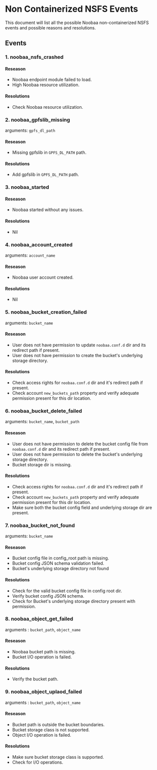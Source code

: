 # Non Containerized NSFS Events

This document will list all the possible Noobaa non-containerized NSFS events and possible reasons and resolutions.

## Events

### 1. noobaa_nsfs_crashed
#### Reseason
- Noobaa endpoint module failed to load.
- High Noobaa resource utilization.

#### Resolutions
- Check Noobaa resource utilization.

### 2. noobaa_gpfslib_missing
arguments: `gpfs_dl_path`
#### Reseason
- Missing gpfslib in `GPFS_DL_PATH` path.
#### Resolutions
- Add gpfslib in `GPFS_DL_PATH` path.

### 3. noobaa_started
#### Reseason
- Noobaa started without any issues.
#### Resolutions
- Nil

### 4. noobaa_account_created
arguments: `account_name`
#### Reseason
- Noobaa user account created.
#### Resolutions
- Nil

### 5. noobaa_bucket_creation_failed
arguments: `bucket_name`
#### Reseason
- User does not have permission to update `noobaa.conf.d` dir and its redirect path if present.
- User does not have permission to create the bucket's underlying storage directory.

#### Resolutions
- Check access rights for `noobaa.conf.d` dir and it's redirect path if present.
- Check account `new_buckets_path` property and verify adequate permission present for this dir location. 

### 6. noobaa_bucket_delete_failed
arguments: `bucket_name`, `bucket_path`
#### Reseason
- User does not have permission to delete the bucket config file from `noobaa.conf.d` dir and its redirect path if present.
- User does not have permission to delete the bucket's underlying storage directory.
- Bucket storage dir is missing.

#### Resolutions
- Check access rights for `noobaa.conf.d` dir and it's redirect path if present.
- Check account `new_buckets_path` property and verify adequate permission present for this dir location. 
- Make sure both the bucket config field and underlying storage dir are present.

### 7. noobaa_bucket_not_found
arguments: `bucket_name`
#### Reseason
- Bucket config file in config_root path is missing.
- Bucket config JSON schema validation failed.
- Bucket's underlying storage directory not found 
#### Resolutions
- Check for the valid bucket config file in config root dir.
- Verify bucket config JSON schema.
- Check for Bucket's underlying storage directory present with permission.

### 8. noobaa_object_get_failed
arguments : `bucket_path`, `object_name`
#### Reseason
- Noobaa bucket path is missing.
- Bucket I/O operation is failed.
#### Resolutions
- Verify the bucket path.

### 9. noobaa_object_uplaod_failed
arguments : `bucket_path`, `object_name`
#### Reseason
- Bucket path is outside the bucket boundaries.
- Bucket storage class is not supported.
- Object I/O operation is failed.
#### Resolutions
- Make sure bucket storage class is supported.
- Check for I/O operations.